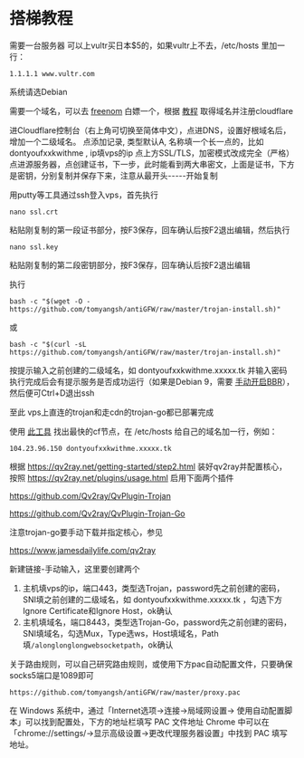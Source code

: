 # 搭梯教程

需要一台服务器 可以上vultr买日本$5的，如果vultr上不去，/etc/hosts 里加一行：

    1.1.1.1 www.vultr.com

系统请选Debian

需要一个域名，可以去 [freenom](https://www.freenom.com/) 白嫖一个，根据 [教程](https://zhujitips.com/328) 取得域名并注册cloudflare

进Cloudflare控制台（右上角可切换至简体中文），点进DNS，设置好根域名后，增加一个二级域名。
点添加记录, 类型默认A, 名称填一个长一点的，比如 dontyoufxxkwithme , ip填vps的ip
点上方SSL/TLS，加密模式改成完全（严格）
点进源服务器，点创建证书，下一步，此时能看到两大串密文，上面是证书，下方是密钥，分别复制并保存下来，注意从最开头-----开始复制

用putty等工具通过ssh登入vps，首先执行

    nano ssl.crt

粘贴刚复制的第一段证书部分，按F3保存，回车确认后按F2退出编辑，然后执行

    nano ssl.key

粘贴刚复制的第二段密钥部分，按F3保存，回车确认后按F2退出编辑

执行

    bash -c "$(wget -O - https://github.com/tomyangsh/antiGFW/raw/master/trojan-install.sh)"

或

    bash -c "$(curl -sL https://github.com/tomyangsh/antiGFW/raw/master/trojan-install.sh)"

按提示输入之前创建的二级域名，如 dontyoufxxkwithme.xxxxx.tk 并输入密码
执行完成后会有提示服务是否成功运行（如果是Debian 9，需要 [手动开启BBR](https://www.mf8.biz/debian9-bbr/)），然后便可Ctrl+D退出ssh

至此 vps上直连的trojan和走cdn的trojan-go都已部署完成

使用 [此工具](https://github.com/XIU2/CloudflareSpeedTest/releases/download/v1.4.5/CloudflareST_windows_amd64.zip) 找出最快的cf节点，在 /etc/hosts 给自己的域名加一行，例如：

    104.23.96.150 dontyoufxxkwithme.xxxxx.tk

根据 <https://qv2ray.net/getting-started/step2.html> 装好qv2ray并配置核心，按照 <https://qv2ray.net/plugins/usage.html> 启用下面两个插件

<https://github.com/Qv2ray/QvPlugin-Trojan>

<https://github.com/Qv2ray/QvPlugin-Trojan-Go>

注意trojan-go要手动下载并指定核心，参见

<https://www.jamesdailylife.com/qv2ray>

新建链接-手动输入，这里要创建两个
1. 主机填vps的ip，端口443，类型选Trojan，password先之前创建的密码，SNI填之前创建的二级域名，如 dontyoufxxkwithme.xxxxx.tk ，勾选下方Ignore Certificate和Ignore Host，ok确认
2. 主机填域名，端口8443，类型选Trojan-Go，password先之前创建的密码，SNI填域名，勾选Mux，Type选ws，Host填域名，Path填`/alonglonglongwebsocketpath`，ok确认

关于路由规则，可以自己研究路由规则，或使用下方pac自动配置文件，只要确保socks5端口是1089即可

    https://github.com/tomyangsh/antiGFW/raw/master/proxy.pac

在 Windows 系统中，通过「Internet选项->连接->局域网设置-> 使用自动配置脚本」可以找到配置处，下方的地址栏填写 PAC 文件地址
Chrome 中可以在「chrome://settings/->显示高级设置->更改代理服务器设置」中找到 PAC 填写地址。
